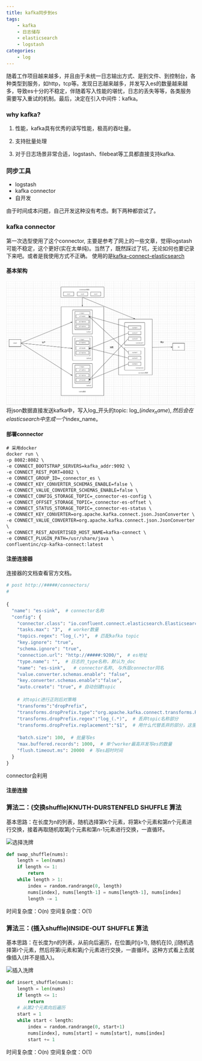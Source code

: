 ```yaml
---
title: kafka同步到es
tags: 
    - kafka
    - 日志储存
    - elasticsearch
    - logstash
categories:
	- log
---
```


随着工作项目越来越多，并且由于未统一日志输出方式、是到文件、到控制台，各种类型到服务，如http，tcp等。发现日志越来越多，并发写入es的数量越来越多，导致es十分的不稳定，伴随着写入性能的堪忧，日志的丢失等等，各类服务需要写入重试的机制。最后，决定在引入中间件：kafka。

### why kafka?

1. 性能，kafka具有优秀的读写性能，极高的吞吐量。

2. 支持批量处理

3. 对于日志场景非常合适，logstash、filebeat等工具都直接支持kafka.

### 同步工具

- logstash
- kafka connector
- 自开发

由于时间成本问题，自己开发这种没有考虑。剩下两种都尝试了。

### kafka connector

第一次选型使用了这个connector, 主要是参考了网上的一些文章，觉得logstash可能不稳定，这个更好(实在太单纯)。当然了，既然踩过了坑，无论如何也要记录下来吧。或者是我使用方式不正确。
使用的是[kafka-connect-elasticsearch](https://github.com/confluentinc/kafka-connect-elasticsearch)

#### 基本架构

![架构](kafka_to_es/connector.jpg)
将json数据直接发送kafka中，写入log_开头的topic: log_($index_name), 然后会在elasticsearch中生成一个$index_name。

#### 部署connector

```shell
# 采用docker
docker run \
-p 8082:8082 \
-e CONNECT_BOOTSTRAP_SERVERS=kafka_addr:9092 \
-e CONNECT_REST_PORT=8082 \
-e CONNECT_GROUP_ID=_connector_es \
-e CONNECT_KEY_CONVERTER_SCHEMAS_ENABLE=false \
-e CONNECT_VALUE_CONVERTER_SCHEMAS_ENABLE=false \
-e CONNECT_CONFIG_STORAGE_TOPIC=_connector-es-config \
-e CONNECT_OFFSET_STORAGE_TOPIC=_connector-es-offset \
-e CONNECT_STATUS_STORAGE_TOPIC=_connector-es-status \
-e CONNECT_KEY_CONVERTER=org.apache.kafka.connect.json.JsonConverter \
-e CONNECT_VALUE_CONVERTER=org.apache.kafka.connect.json.JsonConverter \
-e CONNECT_REST_ADVERTISED_HOST_NAME=kafka-connect \
-e CONNECT_PLUGIN_PATH=/usr/share/java \
confluentinc/cp-kafka-connect:latest
```

#### 注册连接器

连接器的文档查看官方文档。

```python
# post http://#####/connectors/
#
 
{
  "name": "es-sink",  # connector名称
  "config": {
    "connector.class": "io.confluent.connect.elasticsearch.ElasticsearchSinkConnector",
    "tasks.max": "3",  # worker数量
    "topics.regex": "log_(.*)",  # 匹配kafka topic
    "key.ignore": "true",
    "schema.ignore": "true",
    "connection.url": "http://#####:9200/",  # es地址
    "type.name": "",  # 日志的_type名称，默认为_doc
    "name": "es-sink",   # connector名称, 与外层connector同名
    "value.converter.schemas.enable": "false",
    "key.converter.schemas.enable":"false",
    "auto.create": "true", # 自动创建topic
 
    # 对topic进行正则后对策略
    "transforms":"dropPrefix",
    "transforms.dropPrefix.type":"org.apache.kafka.connect.transforms.RegexRouter",
    "transforms.dropPrefix.regex":"log_(.*)",  # 丢弃topic名称部分
    "transforms.dropPrefix.replacement":"$1",  # 用什么代替丢弃的部分，这里表示，用正则出来的代替本来的，例如 name 代替 log_name
 
    "batch.size": 100,  # 批量写es
    "max.buffered.records": 1000,  # 单个worker最高并发写es的数量
    "flush.timeout.ms": 20000  # 写es超时时间
  }
}

```

connector会利用

#### 注册连接

### 算法二：(交换shuffle)KNUTH-DURSTENFELD SHUFFLE 算法
基本思路：在长度为n的列表，随机选择第k个元素，将第k个元素和第n个元素进行交换，接着再取随机取第j个元素和第n-1元素进行交换，一直循环。

![选择洗牌](image/swap.jpg)

```python
def swap_shuffle(nums):
    length = len(nums)
    if length <= 1:
        return
    while length > 1:
        index = random.randrange(0, length)
        nums[index], nums[length-1] = nums[length-1], nums[index]
        length -= 1
```
时间复杂度：O(n)
空间复杂度：O(1)


### 算法三：(插入shuffle)INSIDE-OUT SHUFFLE 算法
基本思路：在长度为n的列表，从前向后遍历，在位置j时(j>1), 随机在[0, j]随机选择第i个元素，然后将第i元素和第j个元素进行交换，一直循环。这种方式看上去就像插入(并不是插入)。


![插入洗牌](shuffle/insert.jpg)

```python
def insert_shuffle(nums):
    length = len(nums)
    if length <= 1:
        return
    # 从第2个元素向后遍历
    start = 1
    while start < length:
        index = random.randrange(0, start+1)
        nums[index], nums[start] = nums[start], nums[index]
        start += 1
```
时间复杂度：O(n)
空间复杂度：O(1)

